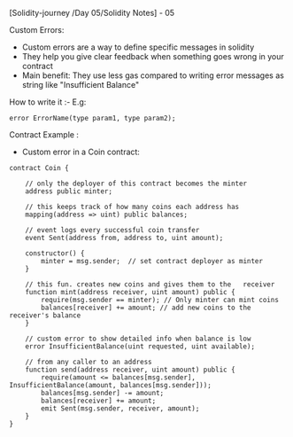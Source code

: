 [Solidity-journey /Day 05/Solidity Notes] - 05


Custom Errors: 

- Custom errors are a way to define specific messages in solidity 
- They help you give clear feedback when something goes wrong in your contract 
- Main benefit: They use less gas compared to writing error messages as string like "Insufficient Balance"

How to write it :- 
E.g:
```
error ErrorName(type param1, type param2);
```


Contract Example : 
- Custom error in a Coin contract:
```
contract Coin {

    // only the deployer of this contract becomes the minter 
    address public minter;  
    
    // this keeps track of how many coins each address has
    mapping(address => uint) public balances;

    // event logs every successful coin transfer 
    event Sent(address from, address to, uint amount);

    constructor() {
        minter = msg.sender;  // set contract deployer as minter
    }

    // this fun. creates new coins and gives them to the   receiver 
    function mint(address receiver, uint amount) public {
        require(msg.sender == minter); // Only minter can mint coins 
        balances[receiver] += amount; // add new coins to the receiver's balance 
    }

    // custom error to show detailed info when balance is low 
    error InsufficientBalance(uint requested, uint available);

    // from any caller to an address
    function send(address receiver, uint amount) public {
        require(amount <= balances[msg.sender], InsufficientBalance(amount, balances[msg.sender]));
        balances[msg.sender] -= amount;
        balances[receiver] += amount;
        emit Sent(msg.sender, receiver, amount);
    }
}
```









